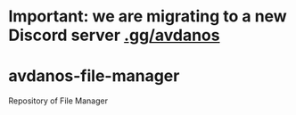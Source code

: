 # Important: we are migrating to a new Discord server [.gg/avdanos](https://discord.gg/avdanos)

# avdanos-file-manager
Repository of File Manager
